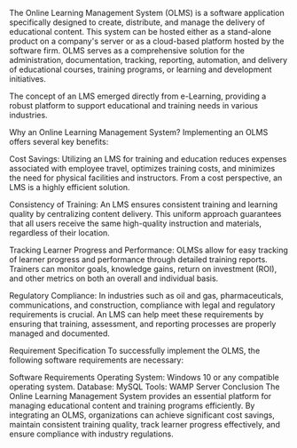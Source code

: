 The Online Learning Management System (OLMS) is a software application specifically designed to create, distribute, and manage the delivery of educational content. This system can be hosted either as a stand-alone product on a company's server or as a cloud-based platform hosted by the software firm. OLMS serves as a comprehensive solution for the administration, documentation, tracking, reporting, automation, and delivery of educational courses, training programs, or learning and development initiatives.

The concept of an LMS emerged directly from e-Learning, providing a robust platform to support educational and training needs in various industries.

Why an Online Learning Management System?
Implementing an OLMS offers several key benefits:

Cost Savings: Utilizing an LMS for training and education reduces expenses associated with employee travel, optimizes training costs, and minimizes the need for physical facilities and instructors. From a cost perspective, an LMS is a highly efficient solution.

Consistency of Training: An LMS ensures consistent training and learning quality by centralizing content delivery. This uniform approach guarantees that all users receive the same high-quality instruction and materials, regardless of their location.

Tracking Learner Progress and Performance: OLMSs allow for easy tracking of learner progress and performance through detailed training reports. Trainers can monitor goals, knowledge gains, return on investment (ROI), and other metrics on both an overall and individual basis.

Regulatory Compliance: In industries such as oil and gas, pharmaceuticals, communications, and construction, compliance with legal and regulatory requirements is crucial. An LMS can help meet these requirements by ensuring that training, assessment, and reporting processes are properly managed and documented.

Requirement Specification
To successfully implement the OLMS, the following software requirements are necessary:

Software Requirements
Operating System: Windows 10 or any compatible operating system.
Database: MySQL
Tools: WAMP Server
Conclusion
The Online Learning Management System provides an essential platform for managing educational content and training programs efficiently. By integrating an OLMS, organizations can achieve significant cost savings, maintain consistent training quality, track learner progress effectively, and ensure compliance with industry regulations.

